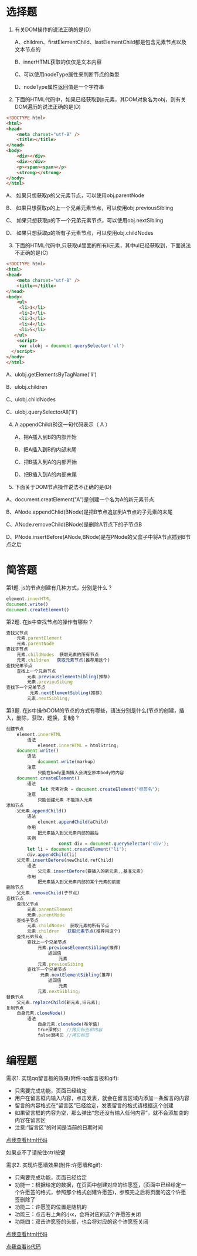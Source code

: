 
# 选择题

1. 有关DOM操作的说法正确的是(D)

   A、children、firstElementChild、lastElementChild都是包含元素节点以及文本节点的

   B、innerHTML获取的仅仅是文本内容

   C、可以使用nodeType属性来判断节点的类型

   D、nodeType属性返回值是一个字符串

2. 下面的HTML代码中，如果已经获取到p元素，其DOM对象名为obj，则有关DOM遍历的说法正确的是(D)
```html
<!DOCTYPE html>
<html>
<head>
    <meta charset="utf-8" />
    <title></title>
</head>
<body>
    <div></div>
    <div></div>
    <p><span><span></p>
    <strong></strong>
</body>
</html>
```

  A、 如果只想获取p的父元素节点，可以使用obj.parentNode

  B、 如果只想获取p的上一个兄弟元素节点，可以使用obj.previousSibling

  C、 如果只想获取p的下一个兄弟元素节点，可以使用obj.nextSibling

  D、 如果只想获取p的所有子元素节点，可以使用obj.childNodes


3. 下面的HTML代码中,只获取ul里面的所有li元素，其中ul已经获取到，下面说法不正确的是(C)
```html
<!DOCTYPE html>
<html>
<head>
    <meta charset="utf-8" />
    <title></title>
</head>
<body>
    <ul>
     <li>1</li>
     <li>2</li>
     <li>3</li>
     <li>4</li>
     <li>5</li>
   </ul>
    <script>
     var ulobj = document.querySelector('ul')
  </script>
</body>
</html>
```

  A、ulobj.getElementsByTagName('li')

  B、ulobj.children

  C、ulobj.childNodes

  C、ulobj.querySelectorAll('li')


4. A.appendChild(B)这一句代码表示（  A ）

	A、把A插入到B的内部开始

	B、把A插入到B的内部末尾

	C、把B插入到A的内部开始

	D、把B插入到A的内部末尾


5. 下面关于DOM节点操作说法不正确的是(D)

 A、document.creatElement("A")是创建一个名为A的新元素节点

 B、ANode.appendChlid(BNode)是把B节点追加到A节点的子元素的末尾 

 C、ANode.removeChild(BNode)是删除A节点下的子节点B

 D、PNode.insertBefore(ANode,BNode)是在PNode的父盒子中将A节点插到B节点之后 


# 简答题

第1题. js的节点创建有几种方式，分别是什么？

```js
element.innerHTML
document.write()
document.createElement()
```

第2题. 在js中查找节点的操作有哪些？

```js
查找父节点
	元素.parentElement
	元素.parentNode
查找子节点
	元素.childNodes  获取元素的所有节点
	元素.children   获取元素节点(推荐用这个)
查找兄弟节点
	查找上一个兄弟节点
		元素.previousElementSibling(推荐)
		元素.previouSibing
查找下一个兄弟节点
		 元素.nextElementSibling(推荐)
		元素.nextSibling;
```

第3题. 在js中操作DOM的节点的方式有哪些，语法分别是什么(节点的创建，插入，删除，获取，题换，复制)？

```js
创建节点
	element.innerHTML
		语法
			element.innerHTML = htmlString;
	document.write()
		语法
			document.write(markup)
		注意
			只能在body里面插入会清空原本body的内容
	document.createElement()
		语法
			 let 元素对象 = document.createElement("标签名");
		注意
			只能创建元素 不能插入元素
添加节点
	父元素.appendChild()
		语法
			element.appendChild(aChild)
		作用
			把元素插入到父元素内部的最后
		实例
			        const div = document.querySelector('div');
        let li = document.createElement("li");
        div.appendChild(li)
	父元素.insertBefore(newChild,refChild)
		语法
			父元素.insertBefore(要插入的新元素,,基准元素)
		作用
			把元素插入到父元素内部的某个元素的前面
删除节点
	父元素.removeChild(子节点)
查找节点
	查找父节点
		元素.parentElement
		元素.parentNode
	查找子节点
		元素.childNodes  获取元素的所有节点
		元素.children   获取元素节点(推荐用这个)
	查找兄弟节点
		查找上一个兄弟节点
			元素.previousElementSibling(推荐)
				返回值
					元素
			元素.previouSibing
		查找下一个兄弟节点
			 元素.nextElementSibling(推荐)
				返回值
					元素
			元素.nextSibling;
替换节点
	父元素.replaceChild(新元素,旧元素);
复制节点
	自身元素.cloneNode()
		语法
			自身元素.cloneNode(布尔值)
			true深拷贝  //拷贝标签和内容
			false潜拷贝 //拷贝标签
```

# 编程题

需求1. 实现qq留言板的效果(附件:qq留言板和gif):
- 只需要完成功能，页面已经给定
- 用户在留言框内输入内容，点击发表，就会在留言区域内添加一条留言的内容
- 留言的内容格式在“留言区”已经给定，发表留言的格式请根据这个创建
- 如果留言框的内容为空，那么弹出“您还没有输入任何内容”，就不会添加空的内容在留言区
- 注意:“留言区”的时间是当前的日期时间



[点我查看html代码](./附件/qq留言板/index.html)

如果点不了请按住ctrl按键

需求2. 实现许愿墙效果(附件:许愿墙和gif):
- 只需要完成功能，页面已经给定
- 功能一：根据给定的数据，在页面中创建对应的许愿签，(页面中已经给定一个许愿签的格式，参照那个格式创建许愿签)，参照完之后将页面的这个许愿签删除了
- 功能二：许愿签的位置是随机的
- 功能三：点击右上角的小x，会将对应的这个许愿签关闭
- 功能四：双击许愿签的头部，也会将对应的这个许愿签关闭



[点我查看html代码](./附件/许愿墙/许原墙/index.html)

[点我查看js代码](./附件/许愿墙/许原墙/index.js)